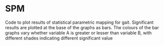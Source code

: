 # SPM
Code to plot results of statistical parametric mapping for gait. 
Significant results are plotted at the base of the graphs as bars. The colours of the bar graphs vary whether variable A is greater or lesser than variable B, with different shades indicating different significant value
